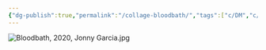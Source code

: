 ```yaml
---
{"dg-publish":true,"permalink":"/collage-bloodbath/","tags":["c/DM","c/commission","c/2020","c/wall","c/red","c/bathtube","c/crack","c/tile"],"created":"2024-01-17T12:00:57.546-05:00","updated":"2024-01-22T14:06:26.876-05:00"}
---
```



![Bloodbath, 2020, Jonny Garcia.jpg](/img/user/MEDIA/Bloodbath,%202020,%20Jonny%20Garcia.jpg)
